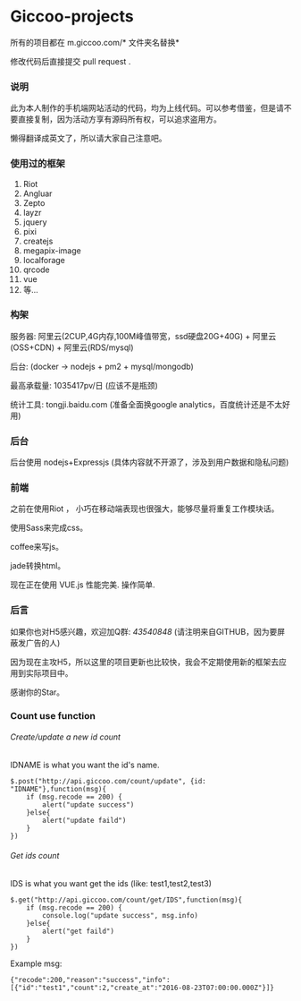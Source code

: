 # Giccoo-projects
所有的项目都在 m.giccoo.com/* 文件夹名替换*

修改代码后直接提交 pull request .

### 说明

此为本人制作的手机端网站活动的代码，均为上线代码。可以参考借鉴，但是请不要直接复制，因为活动方享有源码所有权，可以追求盗用方。

懒得翻译成英文了，所以请大家自己注意吧。

### 使用过的框架

1. Riot
2. Angluar
3. Zepto
4. layzr
5. jquery
6. pixi
7. createjs
8. megapix-image
9. localforage
10. qrcode
11. vue
12. 等...

### 构架

服务器: 阿里云(2CUP,4G内存,100M峰值带宽，ssd硬盘20G+40G) + 阿里云(OSS+CDN) + 阿里云(RDS/mysql)

后台: (docker -> nodejs + pm2 + mysql/mongodb)

最高承载量:  1035417pv/日 (应该不是瓶颈)

统计工具: tongji.baidu.com (准备全面换google analytics，百度统计还是不太好用)

### 后台

后台使用 nodejs+Expressjs (具体内容就不开源了，涉及到用户数据和隐私问题)

### 前端

之前在使用Riot ， 小巧在移动端表现也很强大，能够尽量将重复工作模块话。

使用Sass来完成css。

coffee来写js。

jade转换html。

现在正在使用 VUE.js 性能完美. 操作简单.

### 后言

如果你也对H5感兴趣，欢迎加Q群: *43540848* (请注明来自GITHUB，因为要屏蔽发广告的人)

因为现在主攻H5，所以这里的项目更新也比较快，我会不定期使用新的框架去应用到实际项目中。

感谢你的Star。


### Count use function

###### Create/update a new id count

IDNAME is what you want the id's name.

```
$.post("http://api.giccoo.com/count/update", {id: "IDNAME"},function(msg){
	if (msg.recode == 200) {
		alert("update success")
	}else{
		alert("update faild")
	}
})
```
###### Get ids count

IDS is what you want get the ids (like: test1,test2,test3)

```
$.get("http://api.giccoo.com/count/get/IDS",function(msg){
	if (msg.recode == 200) {
		console.log("update success", msg.info)
	}else{
		alert("get faild")
	}
})
```

Example msg:

```
{"recode":200,"reason":"success","info":[{"id":"test1","count":2,"create_at":"2016-08-23T07:00:00.000Z"}]}
```

<!-- 

ffmpeg -i rtmp://play.liveu.top/live/maor2018 -c:a copy -c:v libx264 -f flv rtmp://video-center.alivecdn.com/active/soupdaren?vhost=live.giccoo.com

ffmpeg -i rtmp://play.liveu.top/live/maor2018 -c:a copy -c:v libx264 -b 512k -f flv rtmp://video-center.alivecdn.com/active/soupdaren?vhost=live.giccoo.com

ffmpeg -re -i rtmp://play.liveu.top/live/maor2018 -acodec copy -c:v x264lib -s 640×360 -b 128k -vpre medium -vpre baseline rtmp://video-center.alivecdn.com/active/soupdaren?vhost=live.giccoo.com

 -->

<!-- 1.4 12:17 59570 -->
